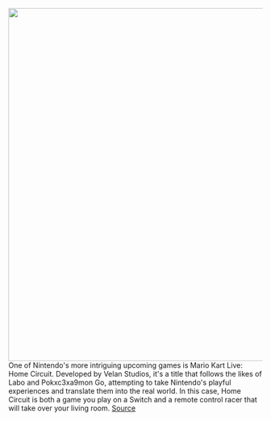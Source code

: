 <img src='https://cdn.vox-cdn.com/thumbor/yY_RXVvhbAEQ2uPMHs9ZVMujOLA=/0x0:1920x1080/1200x800/filters:focal(807x387:1113x693)/cdn.vox-cdn.com/uploads/chorus_image/image/67568523/Switch_MKLHC_Media_SCRN05.0.png' width='700px' /><br/>
One of Nintendo's more intriguing upcoming games is Mario Kart Live: Home Circuit. Developed by Velan Studios, it's a title that follows the likes of Labo and Pokxc3xa9mon Go, attempting to take Nintendo's playful experiences and translate them into the real world. In this case, Home Circuit is both a game you play on a Switch and a remote control racer that will take over your living room.
<a href='https://www.theverge.com/21495625/mario-kart-live-home-circuit-nintendo-switch-mixed-reality-racer-preview'> Source <a/>